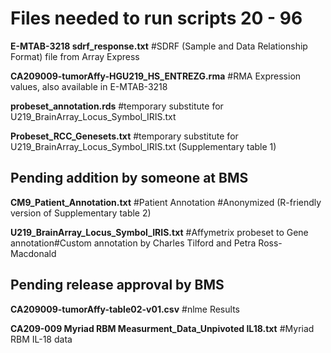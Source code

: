 
# Files needed to run scripts 20 - 96


**E-MTAB-3218 sdrf_response.txt** #SDRF (Sample and Data Relationship Format) file from Array Express

**CA209009-tumorAffy-HGU219_HS_ENTREZG.rma**  #RMA Expression values, also available in E-MTAB-3218

**probeset_annotation.rds**  #temporary substitute for U219_BrainArray_Locus_Symbol_IRIS.txt

**Probeset_RCC_Genesets.txt** #temporary substitute for U219_BrainArray_Locus_Symbol_IRIS.txt (Supplementary table 1)


## Pending addition by someone at BMS

**CM9_Patient_Annotation.txt** #Patient Annotation #Anonymized (R-friendly version of Supplementary table 2)

**U219_BrainArray_Locus_Symbol_IRIS.txt**  #Affymetrix probeset to Gene annotation#Custom annotation by Charles Tilford and Petra Ross-Macdonald



## Pending release approval by BMS

**CA209009-tumorAffy-table02-v01.csv**  #nlme Results


**CA209-009 Myriad RBM Measurment_Data_Unpivoted IL18.txt** #Myriad RBM IL-18 data



